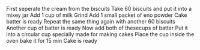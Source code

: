 First seperate the cream from the biscuits
Take 60 biscuits and put it into a mixey jar
Add 1 cup of milk
Grind
Add 1 small packet of eno powder
Cake batter is ready 
Repeat the same thing again with another 60 biscuits
Another cup of batter is ready
Now add both of thesecups of batter
Put it into a circular cup specially made for making cakes
Place the cup inside the oven bake it for 15 min
Cake is ready